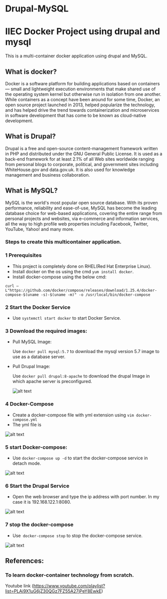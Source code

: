 # Drupal-MySQL

                                 

   # **IIEC Docker Project using drupal and mysql**
This is a multi-container docker application using drupal and MySQL.

## **What is docker?**

Docker is a software platform for building applications based on containers — small and lightweight execution environments that make shared use of the operating system kernel but otherwise run in isolation from one another. While containers as a concept have been around for some time, Docker, an open source project launched in 2013, helped popularize the technology, and has helped drive the trend towards containerization and microservices in software development that has come to be known as cloud-native development.

## **What is Drupal?**

Drupal is a free and open-source content-management framework written in PHP and distributed under the GNU General Public License. It is used as a back-end framework for at least 2.1% of all Web sites worldwide ranging from personal blogs to corporate, political, and government sites including WhiteHouse.gov and data.gov.uk. It is also used for knowledge management and business collaboration.

## **What is MySQL?**

MySQL is the world's most popular open source database. With its proven performance, reliability and ease-of-use, MySQL has become the leading database choice for web-based applications, covering the entire range from personal projects and websites, via e-commerce and information services, all the way to high profile web properties including Facebook, Twitter, YouTube, Yahoo! and many more.

 ### Steps to create this multicontainer application. ###

 ### 1  Prerequisites ###
 - This project is completely done on RHEL(Red Hat Enterprise Linux).
 - Install docker on the os using the cmd `yum install docker`.
 - Install docker-compose using the below cmd:
 
  ` curl –L"https://github.com/docker/compose/releases/download/1.25.4/docker-compose-$(uname -s)-$(uname -m)" -o /usr/local/bin/docker-compose `


 ### 2  Start the Docker Service ###
 -  Use `systemctl start docker` to start Docker Service.
   
 ### 3  Download the required images: ###
 - Pull MySQL Image: 
 
    Use `docker pull mysql:5.7` to download the mysql version 5.7 image to use as a database server.
 - Pull Drupal Image: 
 
    Use `docker pull drupal:8-apache` to download the drupal Image in which apache server is preconfigured.
    
   ![alt text](https://github.com/anandhukrishna1998/Drupal-MySQL1/blob/master/screenshot/docker%20images.PNG?raw=true)
 ### 4 Docker-Compose ###

 -	 Create a docker-compose file with yml extension using `vim docker-compose.yml`
 -	 The yml file is
 
 ![alt text](https://github.com/anandhukrishna1998/Drupal-MySQL/blob/master/screenshot/compose%20yml.PNG?raw=true)
      

### 5 start Docker-compose: ###
 -	Use `docker-compose up -d` to start the docker-compose service in detach mode.


 ![alt text](https://github.com/anandhukrishna1998/Drupal-MySQL1/blob/master/screenshot/compose%20up.PNG?raw=true)
 
 
### 6 Start the Drupal Service ###
 - Open the web browser and type the ip address with port number. In my case it is 192.168.122.1:8080. 
  
  ![alt text](https://github.com/anandhukrishna1998/Drupal-MySQL1/blob/master/screenshot/duplar.PNG?raw=true)

### 7 stop the docker-compose ###
 -	Use` docker-compose stop` to stop the docker-compose service.
 
   ![alt text](https://github.com/anandhukrishna1998/Drupal-MySQL1/blob/master/screenshot/compose%20stop.PNG?raw=true)

 ## References:  ##
 ### To learn docker-container technology from scratch. ###
 
 Youtube link (https://www.youtube.com/playlist?list=PLAi9X1uG6jZ30QGz7FZ55A27jPeY8EwkE)
 


